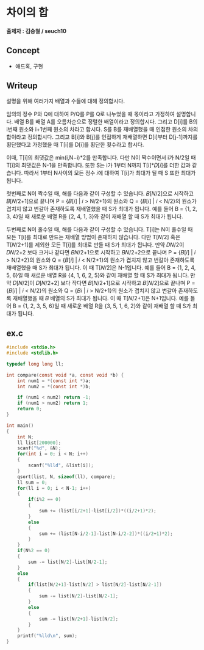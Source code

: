 # 차이의 합
#### 출제자 : 김승철 / seuch10
## Concept
- 애드혹, 구현
## Writeup
설명을 위해 여러가지 배열과 수들에 대해 정의합시다.

임의의 정수 P와 Q에 대하여 P/Q를 P를 Q로 나누었을 때 몫이라고 가정하여 설명합니다.
배열 B를 배열 A를 오름차순으로 정렬한 배열이라고 정의합시다. 그리고 D[i]를 B의 i번째 원소와 i+1번째 원소의 차라고 합시다. S를 B를 재배열했을 때 인접한 원소의 차의 합이라고 정의합시다. 그리고 B[i]와 B[j]를 인접하게 재배열하면 D[i]부터 D[j-1]까지를 횡단했다고 가정했을 때 T[i]를 D[i]를 횡단한 횟수라고 합시다. 

이때, T[i]의 최댓값은 min(i,N−i)*2를 만족합니다. 다만 N이 짝수이면서 i가 N/2일 때 T[i]의 최댓값은 N-1을 만족합니다. 또한 S는 i가 1부터 N까지 T[i]*𝐷[𝑖]를 더한 값과 같습니다. 따라서 1부터 N사이의 모든 정수 𝑖에 대하여 T[i]가 최대가 될 때 S 또한 최대가 됩니다.

첫번째로 N이 짝수일 때, 해를 다음과 같이 구성할 수 있습니다.
𝐵[𝑁/2]으로 시작하고 𝐵[𝑁/2+1]으로 끝나며 P = {𝐵[𝑖] | 𝑖 > N/2+1}의 원소와 Q = {𝐵[𝑖] | 𝑖 < N/2}의 원소가 겹치지 않고 번갈아 존재하도록 재배열했을 때 S가 최대가 됩니다. 예를 들어 B = {1, 2, 3, 4}일 때 새로운 배열 R을 {2, 4, 1, 3}와 같이 재배열 할 때 S가 최대가 됩니다.

두번째로 N이 홀수일 때, 해를 다음과 같이 구성할 수 있습니다. T[i]는 N이 홀수일 때 모든 T[i]를 최대로 만드는 재배열 방법이 존재하지 않습니다. 다만 T[𝑁/2] 혹은 T[𝑁/2+1]를 제외한 모든 T[i]를 최대로 만들 때 S가 최대가 됩니다. 
만약 𝐷𝑁/2이 𝐷𝑁/2+2 보다 크거나 같다면 𝐵𝑁/2+1으로 시작하고 𝐵𝑁/2+2으로 끝나며 P = {𝐵[𝑖] | 𝑖 > N/2+2}의 원소와 Q = {𝐵[𝑖] | 𝑖 < N/2+1}의 원소가 겹치지 않고 번갈아 존재하도록 재배열했을 때 S가 최대가 됩니다. 이 때 T[𝑁/2]은 N-1입니다. 예를 들어 B = {1, 2, 4, 5, 6}일 때 새로운 배열 R을 {4, 1, 6, 2, 5}와 같이 재배열 할 때 S가 최대가 됩니다.
만약 𝐷[𝑁/2]이 𝐷[𝑁/2+2] 보다 작다면 𝐵[𝑁/2+1]으로 시작하고 𝐵[𝑁/2]으로 끝나며 P = {𝐵[𝑖] | 𝑖 < N/2}의 원소와 Q = {𝐵𝑖 | 𝑖 > N/2+1}의 원소가 겹치지 않고 번갈아 존재하도록 재배열했을 때 𝐵 배열의 S가 최대가 됩니다. 이 때 T[𝑁/2+1]은 N+1입니다. 예를 들어 B = {1, 2, 3, 5, 6}일 때 새로운 배열 R을 {3, 5, 1, 6, 2}와 같이 재배열 할 때 S가 최대가 됩니다.

## ex.c
```c
#include <stdio.h>
#include <stdlib.h>

typedef long long ll;

int compare(const void *a, const void *b) {
    int num1 = *(const int *)a;
    int num2 = *(const int *)b;

    if (num1 < num2) return -1;
    if (num1 > num2) return 1;   
    return 0;                   
}

int main()
{
    int N;
    ll list[200000];
    scanf("%d", &N);
    for(int i = 0; i < N; i++)
    {
        scanf("%lld", &list[i]);
    }
    qsort(list, N, sizeof(ll), compare);
    ll sum = 0;
    for(ll i = 0; i < N-1; i++)
    {
        if(i%2 == 0)
        {
            sum += (list[i/2+1]-list[i/2])*((i/2+1)*2);
        }
        else
        {
            sum += (list[N-i/2-1]-list[N-i/2-2])*((i/2+1)*2);
        }
    }
    if(N%2 == 0)
    {
        sum -= list[N/2]-list[N/2-1];
    }
    else
    {
        if(list[N/2+1]-list[N/2] > list[N/2]-list[N/2-1])
        {
            sum -= list[N/2]-list[N/2-1];
        }
        else
        {
            sum -= list[N/2+1]-list[N/2];
        }
    }
    printf("%lld\n", sum);
}
```